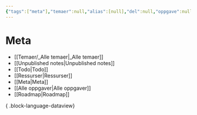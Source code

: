 ```yaml
---
{"tags":["meta"],"temaer":null,"alias":[null],"del":null,"oppgave":null,"fag":null,"eksamen":null,"dg-publish":true,"title":"Meta","date":"2023-05-31","modified":"2023-05-31","permalink":"/meta/","dgPassFrontmatter":true}
---
```



# Meta
- [[Temaer/_Alle temaer\|_Alle temaer]]
- [[Unpublished notes\|Unpublished notes]]
- [[Todo\|Todo]]
- [[Ressurser\|Ressurser]]
- [[Meta\|Meta]]
- [[Alle oppgaver\|Alle oppgaver]]
- [[Roadmap\|Roadmap]]

{ .block-language-dataview}
